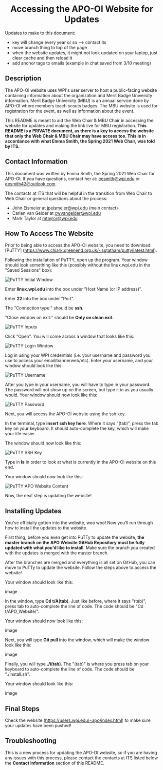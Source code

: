<h1 align="center">Accessing the APO-OI Website for Updates</h1>

Updates to make to this document:
- key will change every year or so --> contact its
- move branch thing to top of the page
- when the website updates, it might not look updated on your laptop, just clear cache and then reload it
- add anchor tags to emails (example in chat saved from 3/10 meeting)

## Description

The APO-OI website uses WPI's user server to host a public-facing website containing information about the organization and Merit Badge University information. Merit Badge University (MBU) is an annual service done by APO-OI where members teach scouts badges. The MBU website is used for registration for the event, as well as information about the event.

This README is meant to aid the Web Chair & MBU Chair in accessing the website for updates and making the link live for MBU registration. **This README is a PRIVATE document, as there is a key to access the website that only the Web Chair & MBU Chair may have access too. This is in accordance with what Emma Smith, the Spring 2021 Web Chair, was told by ITS.**

## Contact Information 

This document was written by Emma Smith, the Spring 2021 Web Chair for APO-OI. If you have questions, contact her at: eesmith@wpi.edu or eesmith42@outlook.com. 

The contacts at ITS that will be helpful in the transition from Web Chair to Web Chair or general questions about the process:

- John Eismeier at jpeismeier@wpi.edu (main contact)
- Carien van Gelder at cwvangelder@wpi.edu
- Mark Taylor at mtaylor@wpi.edu

## How To Access The Website

Prior to being able to access the APO-OI website, you need to download [PuTTY] (https://www.chiark.greenend.org.uk/~sgtatham/putty/latest.html).

Following the installation of PuTTY, open up the program. Your window should look something like this (possibly without the linux.wpi.edu in the "Saved Sessions" box):

![PuTTY Initial Window](https://github.com/eesmith42/AccessAPO_OIWebsite/blob/main/PuTTyWindowInitial.jpg)

Enter **linux.wpi.edu** into the box under "Host Name (or IP address)".

Enter **22** into the box under "Port".

The "Connection type:" should be **ssh**.

"Close window on exit:" should be **Only on clean exit**.

![PuTTY Inputs](https://github.com/eesmith42/AccessAPO_OIWebsite/blob/main/PuTTyWindowInputs.jpg)

Click "Open". You will come across a window that looks like this:

![PuTTY Login Window](https://github.com/eesmith42/AccessAPO_OIWebsite/blob/main/PuTTyLoginWindow.jpg)

Log in using your WPI credentials (i.e. your username and password you use to access your email/bannerweb/etc). Enter your username, and your window should look like this:

![PuTTY Username](https://github.com/eesmith42/AccessAPO_OIWebsite/blob/main/PuTTyPasswordWindow.jpg)

After you type in your username, you will have to type in your password. The password will not show up on the screen, but type it in as you usually would. Your window should now look like this:

![PuTTY Password](https://github.com/eesmith42/AccessAPO_OIWebsite/blob/main/PuTTyAfterPass.jpg)

Next, you will access the APO-OI website using the ssh key.

In the terminal, type **insert ssh key here**. Where it says "(tab)", press the tab key on your keyboard. It should auto-complete the key, which will make your life easier. 

The window should now look like this:

![PuTTY SSH Key](https://github.com/eesmith42/AccessAPO_OIWebsite/blob/main/PuTTySSHKey.jpg)

Type in **ls** in order to look at what is currently in the APO-OI website on this end. 

Your window should now look like this:

![PuTTY APO Website Content](https://github.com/eesmith42/AccessAPO_OIWebsite/blob/main/PuTTyWebsiteContents.jpg)

Now, the next step is updating the website!

## Installing Updates

You've officially gotten into the website, woo woo! Now you'll run through how to install the updates to the website.

First thing, before you even get into PuTTy to update the website, **the master branch on the APO Website GitHub Repository must be fully updated with what you'd like to install**. Make sure the branch you created with the updates is merged with the master branch. 

After the branches are merged and everything is all set on GitHub, you can move to PuTTy to update the website. Follow the steps above to access the website!

Your window should look like this:

image

In the window, type **Cd t/A(tab)**. Just like before, where it says "(tab)", press tab to auto-complete the line of code. The code should be "Cd t/APO_Website/".

Your window should now look like this:

image

Next, you will type **Git pull** into the window, which will make the window look like this:

image

Finally, you will type **./i(tab)**. The "(tab)" is where you press tab on your keyboard to auto-complete the line of code. The code should be "./install.sh". 

Your window should look like this:

image

## Final Steps

Check the website (https://users.wpi.edu/~apo/index.html) to make sure your updates have been pushed!

## Troubleshooting

This is a new process for updating the APO-OI website, so if you are having any issues with this process, please contact the contacts at ITS listed below the **Contact Information** section of this README.
